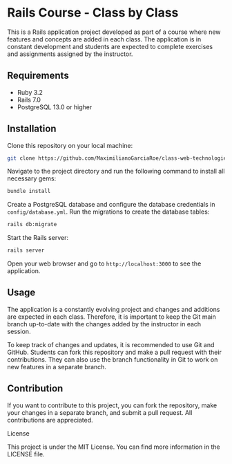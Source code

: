 # Rails Course - Class by Class

This is a Rails application project developed as part of a course where new features and concepts are added in each class. The application is in constant development and students are expected to complete exercises and assignments assigned by the instructor.

## Requirements

* Ruby 3.2
* Rails 7.0
* PostgreSQL 13.0 or higher

## Installation

Clone this repository on your local machine:

```bash
git clone https://github.com/MaximilianoGarciaRoe/class-web-technologies.git
```

Navigate to the project directory and run the following command to install all necessary gems:

```bash
bundle install
```

Create a PostgreSQL database and configure the database credentials in `config/database.yml`.
Run the migrations to create the database tables:

```bash
rails db:migrate
```

Start the Rails server:

```bash
rails server
```

Open your web browser and go to `http://localhost:3000` to see the application.

## Usage

The application is a constantly evolving project and changes and additions are expected in each class. Therefore, it is important to keep the Git main branch up-to-date with the changes added by the instructor in each session.

To keep track of changes and updates, it is recommended to use Git and GitHub. Students can fork this repository and make a pull request with their contributions. They can also use the branch functionality in Git to work on new features in a separate branch.

## Contribution

If you want to contribute to this project, you can fork the repository, make your changes in a separate branch, and submit a pull request. All contributions are appreciated.

License

This project is under the MIT License. You can find more information in the LICENSE file.
